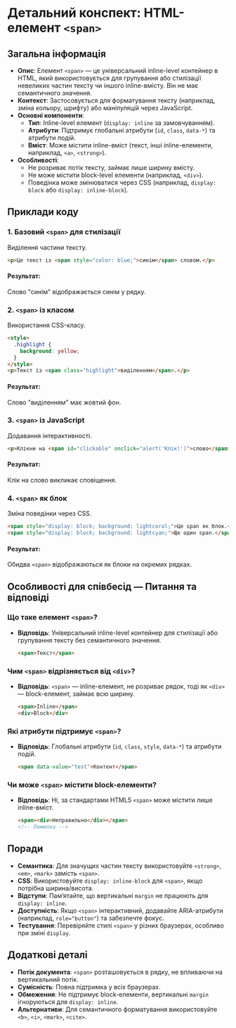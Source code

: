 # Детальний конспект: HTML-елемент `<span>`

## Загальна інформація

- **Опис**: Елемент `<span>` — це універсальний inline-level контейнер в HTML, який використовується для групування або стилізації невеликих частин тексту чи іншого inline-вмісту. Він не має семантичного значення.
- **Контекст**: Застосовується для форматування тексту (наприклад, зміна кольору, шрифту) або маніпуляцій через JavaScript.
- **Основні компоненти**:
  - **Тип**: Inline-level елемент (`display: inline` за замовчуванням).
  - **Атрибути**: Підтримує глобальні атрибути (`id`, `class`, `data-*`) та атрибути подій.
  - **Вміст**: Може містити inline-вміст (текст, інші inline-елементи, наприклад, `<a>`, `<strong>`).
- **Особливості**:
  - Не розриває потік тексту, займає лише ширину вмісту.
  - Не може містити block-level елементи (наприклад, `<div>`).
  - Поведінка може змінюватися через CSS (наприклад, `display: block` або `display: inline-block`).

## Приклади коду

### 1. Базовий `<span>` для стилізації

Виділення частини тексту.

```html
<p>Це текст із <span style="color: blue;">синім</span> словом.</p>
```

#### Результат:

Слово "синім" відображається синім у рядку.

### 2. `<span>` із класом

Використання CSS-класу.

```html
<style>
  .highlight {
    background: yellow;
  }
</style>
<p>Текст із <span class="highlight">виділенням</span>.</p>
```

#### Результат:

Слово "виділенням" має жовтий фон.

### 3. `<span>` із JavaScript

Додавання інтерактивності.

```html
<p>Клікни на <span id="clickable" onclick="alert('Клік!')">слово</span>.</p>
```

#### Результат:

Клік на слово викликає сповіщення.

### 4. `<span>` як блок

Зміна поведінки через CSS.

```html
<span style="display: block; background: lightcoral;">Це span як блок.</span>
<span style="display: block; background: lightcyan;">Ще один span.</span>
```

#### Результат:

Обидва `<span>` відображаються як блоки на окремих рядках.

## Особливості для співбесід — Питання та відповіді

### Що таке елемент `<span>`?

- **Відповідь**: Універсальний inline-level контейнер для стилізації або групування тексту без семантичного значення.
  ```html
  <span>Текст</span>
  ```

### Чим `<span>` відрізняється від `<div>`?

- **Відповідь**: `<span>` — inline-елемент, не розриває рядок, тоді як `<div>` — block-елемент, займає всю ширину.
  ```html
  <span>Inline</span>
  <div>Block</div>
  ```

### Які атрибути підтримує `<span>`?

- **Відповідь**: Глобальні атрибути (`id`, `class`, `style`, `data-*`) та атрибути подій.
  ```html
  <span data-value="test">Контент</span>
  ```

### Чи може `<span>` містити block-елементи?

- **Відповідь**: Ні, за стандартами HTML5 `<span>` може містити лише inline-вміст.
  ```html
  <span><div>Неправильно</div></span>
  <!-- Помилка -->
  ```

## Поради

- **Семантика**: Для значущих частин тексту використовуйте `<strong>`, `<em>`, `<mark>` замість `<span>`.
- **CSS**: Використовуйте `display: inline-block` для `<span>`, якщо потрібна ширина/висота.
- **Відступи**: Пам’ятайте, що вертикальні `margin` не працюють для `display: inline`.
- **Доступність**: Якщо `<span>` інтерактивний, додавайте ARIA-атрибути (наприклад, `role="button"`) та забезпечте фокус.
- **Тестування**: Перевіряйте стилі `<span>` у різних браузерах, особливо при зміні `display`.

## Додаткові деталі

- **Потік документа**: `<span>` розташовується в рядку, не впливаючи на вертикальний потік.
- **Сумісність**: Повна підтримка у всіх браузерах.
- **Обмеження**: Не підтримує block-елементи, вертикальні `margin` ігноруються для `display: inline`.
- **Альтернативи**: Для семантичного форматування використовуйте `<b>`, `<i>`, `<mark>`, `<cite>`.
